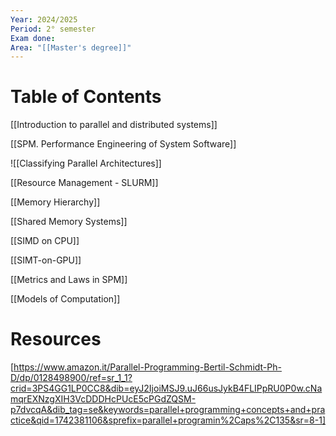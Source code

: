 ```yaml
---
Year: 2024/2025
Period: 2° semester
Exam done: 
Area: "[[Master's degree]]"
---
```

# Table of Contents

[[Introduction to parallel and distributed systems]]

[[SPM. Performance Engineering of System Software]]

![[Classifying Parallel Architectures]]

[[Resource Management -  SLURM]]

[[Memory Hierarchy]]

[[Shared Memory Systems]]

[[SIMD on CPU]]

[[SIMT-on-GPU]]

[[Metrics and Laws in SPM]]

[[Models of Computation]]
# Resources

[https://www.amazon.it/Parallel-Programming-Bertil-Schmidt-Ph-D/dp/0128498900/ref=sr_1_1?crid=3PS4GG1LP0CC8&dib=eyJ2IjoiMSJ9.uJ66usJykB4FLIPpRU0P0w.cNamqrEXNzgXIH3VcDDDHcPUcE5cPGdZQSM-p7dvcqA&dib_tag=se&keywords=parallel+programming+concepts+and+practice&qid=1742381106&sprefix=parallel+programin%2Caps%2C135&sr=8-1]